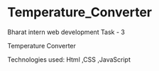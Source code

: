 # Temperature_Converter
Bharat intern web development Task - 3 


Temperature Converter 


Technologies used: Html ,CSS ,JavaScript
